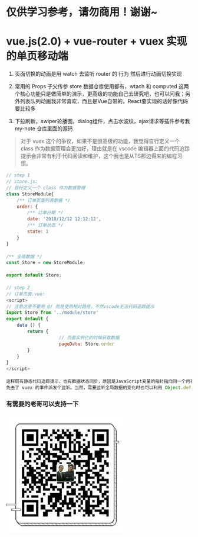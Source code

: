 # 仅供学习参考，请勿商用！谢谢~
# vue.js(2.0) + vue-router + vuex 实现的单页移动端

1. 页面切换的动画是用 watch 去监听 router 的 行为 然后进行动画切换实现

2. 常用的 Props 子父传参 store 数据仓库使用都有，wtach 和 computed 这两个核心功能只是做简单的演示，更高级的功能自己去研究吧，也可以问我；另外列表队列动画我非常喜欢，而且是Vue自带的，React要实现的话好像代码要比较多

3. 下拉刷新，swiper轮播图，dialog组件，点击水波纹，ajax请求等插件参考我 my-note 仓库里面的源码

>对于 vuex 这个的争议，如果不是很高级的功能，我觉得自行定义一个 class 作为数据管理会更加好，理由就是在 vscode 编辑器上面的代码追踪提示会非常有利于代码阅读和维护，这个我也是从TS那边得来的编程习惯。

```js
// step 1
// store.js:
// 自行定义一个 class 作为数据管理
class StoreModule{
    /** 订单页面列表数据 */
    order: {
        /** 订单日期 */
        date: '2018/12/12 12:12:12',
        /** 订单状态 */
        state: 1
    }
}

/** 全局数据 */
const Store = new StoreModule;

export default Store;

// step 2
// 订单页面.vue:
<script>
// 注意这里不要用 @/ 而是使用相对路径，不然vscode无法代码追踪提示 
import Store from '../module/store'
export default {
	data () {
		return {
            		// 页面实例化的时候获取数据
            		pageData: Store.order
		}
	}
}
</script>

这样既有静态代码追踪提示，也有数据状态同步，原因是JavaScript变量的指针指向同一个内存，所以可以多个组件对等 Store 里面的属性时，同步更新，
免去了 vuex 的事件派发个监听。当然，需要监听全局数据的变化时也可以利用 Object.defineProperty 和 new Proxy 在 Store 中进行数据监听。

```

### 有需要的老哥可以支持一下
![my-code.png](https://github.com/Hansen-hjs/Hansen-hjs.github.io/blob/master/images/wxcode.jpg "my-code")
